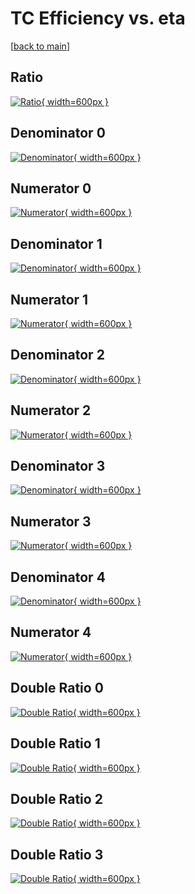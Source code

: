 # TC Efficiency vs. eta

[[back to main](./)]



## Ratio

[![Ratio](../mtv/var/TC_vtr_11_-1_eff_eta.png){ width=600px }](../mtv/var/TC_vtr_11_-1_eff_eta.pdf)

## Denominator 0

[![Denominator](../mtv/den/TC_vtr_11_-1_eff_eta_den0.png){ width=600px }](../mtv/den/TC_vtr_11_-1_eff_eta_den0.pdf)

## Numerator 0

[![Numerator](../mtv/num/TC_vtr_11_-1_eff_eta_num0.png){ width=600px }](../mtv/num/TC_vtr_11_-1_eff_eta_num0.pdf)

## Denominator 1

[![Denominator](../mtv/den/TC_vtr_11_-1_eff_eta_den1.png){ width=600px }](../mtv/den/TC_vtr_11_-1_eff_eta_den1.pdf)

## Numerator 1

[![Numerator](../mtv/num/TC_vtr_11_-1_eff_eta_num1.png){ width=600px }](../mtv/num/TC_vtr_11_-1_eff_eta_num1.pdf)

## Denominator 2

[![Denominator](../mtv/den/TC_vtr_11_-1_eff_eta_den2.png){ width=600px }](../mtv/den/TC_vtr_11_-1_eff_eta_den2.pdf)

## Numerator 2

[![Numerator](../mtv/num/TC_vtr_11_-1_eff_eta_num2.png){ width=600px }](../mtv/num/TC_vtr_11_-1_eff_eta_num2.pdf)

## Denominator 3

[![Denominator](../mtv/den/TC_vtr_11_-1_eff_eta_den3.png){ width=600px }](../mtv/den/TC_vtr_11_-1_eff_eta_den3.pdf)

## Numerator 3

[![Numerator](../mtv/num/TC_vtr_11_-1_eff_eta_num3.png){ width=600px }](../mtv/num/TC_vtr_11_-1_eff_eta_num3.pdf)

## Denominator 4

[![Denominator](../mtv/den/TC_vtr_11_-1_eff_eta_den4.png){ width=600px }](../mtv/den/TC_vtr_11_-1_eff_eta_den4.pdf)

## Numerator 4

[![Numerator](../mtv/num/TC_vtr_11_-1_eff_eta_num4.png){ width=600px }](../mtv/num/TC_vtr_11_-1_eff_eta_num4.pdf)

## Double Ratio 0

[![Double Ratio](../mtv/ratio/TC_vtr_11_-1_eff_eta_ratio0.png){ width=600px }](../mtv/ratio/TC_vtr_11_-1_eff_eta_ratio0.pdf)

## Double Ratio 1

[![Double Ratio](../mtv/ratio/TC_vtr_11_-1_eff_eta_ratio1.png){ width=600px }](../mtv/ratio/TC_vtr_11_-1_eff_eta_ratio1.pdf)

## Double Ratio 2

[![Double Ratio](../mtv/ratio/TC_vtr_11_-1_eff_eta_ratio2.png){ width=600px }](../mtv/ratio/TC_vtr_11_-1_eff_eta_ratio2.pdf)

## Double Ratio 3

[![Double Ratio](../mtv/ratio/TC_vtr_11_-1_eff_eta_ratio3.png){ width=600px }](../mtv/ratio/TC_vtr_11_-1_eff_eta_ratio3.pdf)

